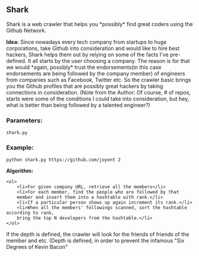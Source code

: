 <h2>Shark</h2>

<p>Shark is a web crawler that helps you *possibly* 
find great coders using the Github Network. </p>

<p><b>Idea:</b> Since nowadays every tech company from startups to huge corporations, 
take Github into consideration and would like to hire best hackers, 
Shark helps them out by relying on some of the facts I've pre-defined.
It all starts by the user choosing a company. 
The reason is for that we would *again, possibly* 
trust the endorsements(in this case endorsements are being followed by the company member) 
of engineers from companies such as Facebook, Twitter etc. 
So the crawler basic brings you the Github profiles that are 
possibly great hackers by taking connections in consideration.
(Note from the Author: Of course, # of repos, starts were some of the
conditions I could take into consideration, but hey, what is better
than being followed by a talented engineer?)
</p>

<p>
	<h3>Parameters:</h3>
		<code>shark.py <github_company_url> <depth> <num_of_hackers></code>
	</p>
<p>
	<h3>Example: </h3>
	<code>python shark.py https://github.com/joyent 2</code>
</p>
<p>
	<b>Algorithm:</b>
	
	<ol>
		<li>For given company URL, retrieve all the members</li>
		<li>For each member, find the people who are followed by that 
		member and insert them into a hashtable with rank.</li>
		<li>If a particular person shows up again increment its rank.</li>
		<li>When all the members' followings scanned, sort the hashtable according to rank, 
		bring the top N developers from the hashtable.</li>
	</ol>
</p>
<p>If the depth is defined, the crawler will look for the friends of friends of the member and etc. 
(Depth is defined, in order to prevent the infamous "Six Degrees of Kevin Bacon"</p>